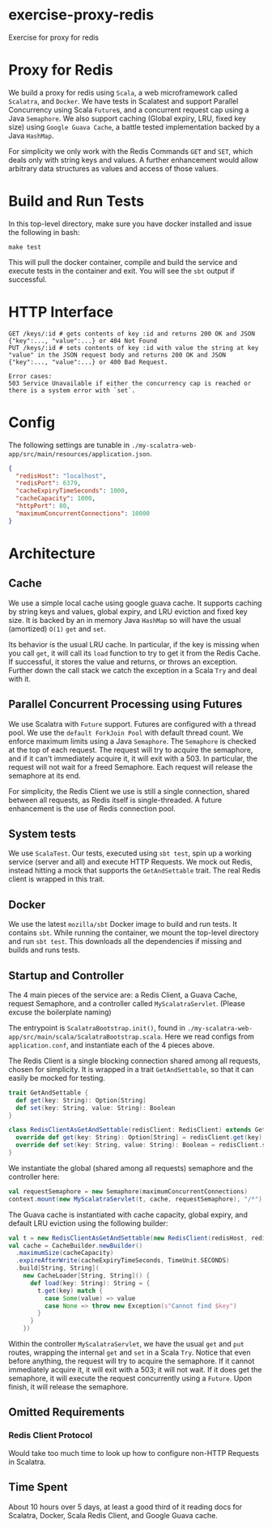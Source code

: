 # exercise-proxy-redis
Exercise for proxy for redis
# Proxy for Redis
We build a proxy for redis using `Scala`, a web microframework called `Scalatra`, and `Docker`. We have tests in Scalatest and support Parallel Concurrency using Scala `Future`s, and a concurrent request cap using a Java `Semaphore`. We also support caching (Global expiry, LRU, fixed key size) using `Google Guava Cache`, a battle tested implementation backed by a Java `HashMap`.

For simplicity we only work with the Redis Commands `GET` and `SET`, which deals only with string keys and values. A further enhancement would allow arbitrary data structures as values and access of those values.

# Build and Run Tests
In this top-level directory, make sure you have docker installed and issue the following in bash:

```
make test
```

This will pull the docker container, compile and build the service and execute tests in the container and exit. You will see the `sbt` output if successful.

# HTTP Interface
```
GET /keys/:id # gets contents of key :id and returns 200 OK and JSON {"key":..., "value":...} or 404 Not Found
PUT /keys/:id # sets contents of key :id with value the string at key "value" in the JSON request body and returns 200 OK and JSON {"key":..., "value":...} or 400 Bad Request.

Error cases:
503 Service Unavailable if either the concurrency cap is reached or there is a system error with `set`.
```

# Config
The following settings are tunable in `./my-scalatra-web-app/src/main/resources/application.json`.

```json
{
  "redisHost": "localhost",
  "redisPort": 6379,
  "cacheExpiryTimeSeconds": 1000,
  "cacheCapacity": 1000,
  "httpPort": 80,
  "maximumConcurrentConnections": 10000
}
```

# Architecture
## Cache
We use a simple local cache using google guava cache. It supports caching by string keys and values, global expiry, and LRU eviction and fixed key size. It is backed by an in memory Java `HashMap` so will have the usual (amortized) `O(1)` `get` and `set`.

Its behavior is the usual LRU cache. In particular, if the key is missing when you call `get`, it will call its `load` function to try to get it from the Redis Cache. If successful, it stores the value and returns, or throws an exception. Further down the call stack we catch the exception in a Scala `Try` and deal with it.

## Parallel Concurrent Processing using Futures
We use Scalatra with `Future` support. Futures are configured with a thread pool. We use the `default ForkJoin Pool` with default thread count. We enforce maximum limits using a Java `Semaphore`. The `Semaphore` is checked at the top of each request. The request will try to acquire the semaphore, and if it can't immediately acquire it, it will exit with a 503. In particular, the request will not wait for a freed Semaphore. Each request will release the semaphore at its end.

For simplicity, the Redis Client we use is still a single connection, shared between all requests, as Redis itself is single-threaded. A future enhancement is the use of Redis connection pool.

## System tests
We use `ScalaTest`. Our tests, executed using `sbt test`, spin up a working service (server and all) and execute HTTP Requests. We mock out Redis, instead hitting a mock that supports the `GetAndSettable` trait. The real Redis client is wrapped in this trait.

## Docker
We use the latest `mozilla/sbt` Docker image to build and run tests. It contains `sbt`. While running the container, we mount the top-level directory and run `sbt test`. This downloads all the dependencies if missing and builds and runs tests.

## Startup and Controller
The 4 main pieces of the service are: a Redis Client, a Guava Cache, request Semaphore, and a controller called `MyScalatraServlet`. (Please excuse the boilerplate naming)

The entrypoint is `ScalatraBootstrap.init()`, found in `./my-scalatra-web-app/src/main/scala/ScalatraBootstrap.scala`. Here we read configs from `application.conf`, and instantiate each of the 4 pieces above.

The Redis Client is a single blocking connection shared among all requests, chosen for simplicity. It is wrapped in a trait `GetAndSettable`, so that it can easily be mocked for testing.

```scala
trait GetAndSettable {
  def get(key: String): Option[String]
  def set(key: String, value: String): Boolean
}

class RedisClientAsGetAndSettable(redisClient: RedisClient) extends GetAndSettable {
  override def get(key: String): Option[String] = redisClient.get(key)
  override def set(key: String, value: String): Boolean = redisClient.set(key, value)
}
```

We instantiate the global (shared among all requests) semaphore and the controller here:
```scala
val requestSemaphore = new Semaphore(maximumConcurrentConnections)
context.mount(new MyScalatraServlet(t, cache, requestSemaphore), "/*")
```

The Guava cache is instantiated with cache capacity, global expiry, and default LRU eviction using the following builder:
```scala
val t = new RedisClientAsGetAndSettable(new RedisClient(redisHost, redisPort))
val cache = CacheBuilder.newBuilder()
  .maximumSize(cacheCapacity)
  .expireAfterWrite(cacheExpiryTimeSeconds, TimeUnit.SECONDS)
  .build[String, String](
    new CacheLoader[String, String]() {
      def load(key: String): String = {
        t.get(key) match {
          case Some(value) => value
          case None => throw new Exception(s"Cannot find $key")
        }
      }
    })
```

Within the controller `MyScalatraServlet`, we have the usual `get` and `put` routes, wrapping the internal `get` and `set` in a Scala `Try`. Notice that even before anything, the request will try to acquire the semaphore. If it cannot immediately acquire it, it will exit with a 503; it will not wait. If it does get the semaphore, it will execute the request concurrently using a `Future`. Upon finish, it will release the semaphore.

## Omitted Requirements
### Redis Client Protocol
Would take too much time to look up how to configure non-HTTP Requests in Scalatra.

## Time Spent
About 10 hours over 5 days, at least a good third of it reading docs for Scalatra, Docker, Scala Redis Client, and Google Guava cache. 

